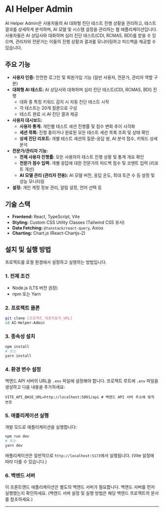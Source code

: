 
# AI Helper Admin

AI Helper Admin은 사용자들의 AI 대화형 진단 테스트 진행 상황을 관리하고, 테스트 결과를 상세하게 분석하며, AI 모델 및 시스템 설정을 관리하는 웹 애플리케이션입니다. 사용자들은 AI 상담사와 대화하며 심리 진단 테스트(CDI, RCMAS, BDI)를 받을 수 있으며, 관리자와 전문가는 이들의 진행 상황과 결과를 모니터링하고 피드백을 제공할 수 있습니다.

## 주요 기능

*   **사용자 인증:** 안전한 로그인 및 회원가입 기능 (일반 사용자, 전문가, 관리자 역할 구분)
*   **대화형 AI 테스트:** AI 상담사와 대화하며 심리 진단 테스트(CDI, RCMAS, BDI) 진행
    *   대화 중 특정 키워드 감지 시 자동 진단 테스트 시작
    *   각 테스트는 20개 질문으로 구성
    *   테스트 완료 시 AI 진단 결과 제공
*   **사용자 대시보드:**
    *   **사용자 통계:** 개인별 테스트 세션 진행률 및 점수 변화 추이 시각화
    *   **세션 목록:** 진행 중이거나 완료된 모든 테스트 세션 목록 조회 및 상태 확인
    *   **상세 진단 리포트:** 개별 테스트 세션의 질문-응답 쌍, AI 분석 점수, 키워드 상세 분석
*   **전문가/관리자 기능:**
    *   **전체 사용자 진행률:** 모든 사용자의 테스트 진행 상황 및 통계 개요 확인
    *   **전문가 점수 입력:** 개별 응답에 대한 전문가의 피드백 점수 및 코멘트 입력 (리포트 개선)
    *   **AI 모델 관리 (관리자 전용):** AI 모델 버전, 응답 온도, 최대 토큰 수 등 설정 및 성능 모니터링
*   **설정:** 개인 계정 정보 관리, 알림 설정, 언어 선택 등

## 기술 스택

*   **Frontend:** React, TypeScript, Vite
*   **Styling:** Custom CSS Utility Classes (Tailwind CSS 유사)
*   **Data Fetching:** `@tanstack/react-query`, Axios
*   **Charting:** Chart.js (React-Chartjs-2)

## 설치 및 실행 방법

프로젝트를 로컬 환경에서 설정하고 실행하는 방법입니다.

### 1. 전제 조건

*   Node.js (LTS 버전 권장)
*   npm 또는 Yarn

### 2. 프로젝트 클론

```bash
git clone [프로젝트_레포지토리_URL]
cd AI-Helper-Admin
```

### 3. 종속성 설치

```bash
npm install
# 또는
yarn install
```

### 4. 환경 변수 설정

백엔드 API 서버의 URL을 `.env` 파일에 설정해야 합니다.
프로젝트 루트에 `.env` 파일을 생성하고 다음 내용을 추가하세요:

```
VITE_API_BASE_URL=http://localhost:5001/api # 백엔드 API 서버 주소에 맞게 변경
```

### 5. 애플리케이션 실행

개발 모드로 애플리케이션을 실행합니다:

```bash
npm run dev
# 또는
yarn dev
```

애플리케이션은 일반적으로 `http://localhost:5173`에서 실행됩니다. (Vite 설정에 따라 다를 수 있습니다.)

### 6. 백엔드 서버

이 프론트엔드 애플리케이션은 별도의 백엔드 서버가 필요합니다. 백엔드 서버를 먼저 실행했는지 확인하세요. (백엔드 서버 설정 및 실행 방법은 해당 백엔드 프로젝트의 문서를 참조하세요.)

---